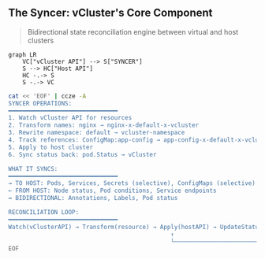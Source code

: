## The Syncer: vCluster's Core Component
<!-- new_lines: 1 -->
> Bidirectional state reconciliation engine between virtual and host clusters
<!-- new_lines: 1 -->
```mermaid +render
graph LR
    VC["vCluster API"] --> S["SYNCER"]
    S --> HC["Host API"]
    HC -.-> S
    S -.-> VC
```
<!-- new_lines: 1 -->
```bash +exec_replace
cat << 'EOF' | ccze -A
SYNCER OPERATIONS:
━━━━━━━━━━━━━━━━━━━━━━━━━━━━━━━
1. Watch vCluster API for resources
2. Transform names: nginx → nginx-x-default-x-vcluster
3. Rewrite namespace: default → vcluster-namespace
4. Track references: ConfigMap:app-config → app-config-x-default-x-vcluster
5. Apply to host cluster
6. Sync status back: pod.Status → vCluster

WHAT IT SYNCS:
━━━━━━━━━━━━━━━━━━━━━━━━━━━━━━━
→ TO HOST: Pods, Services, Secrets (selective), ConfigMaps (selective)
← FROM HOST: Node status, Pod conditions, Service endpoints
↔ BIDIRECTIONAL: Annotations, Labels, Pod status

RECONCILIATION LOOP:
━━━━━━━━━━━━━━━━━━━━━━━━━━━━━━━
Watch(vClusterAPI) → Transform(resource) → Apply(hostAPI) → UpdateStatus(vClusterAPI)
                                              ↑                         ↓
                                              └─────────────────────────┘
EOF
```